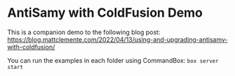 # AntiSamy with ColdFusion Demo

This is a companion demo to the following blog post: https://blog.mattclemente.com/2022/04/13/using-and-upgrading-antisamy-with-coldfusion/

You can run the examples in each folder using CommandBox: `box server start`

